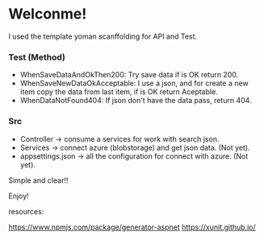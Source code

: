# Welconme!

I used the template yoman scanffolding for API and Test.

### Test (Method)
 * WhenSaveDataAndOkThen200: Try save data if is OK return 200.
 * WhenSaveNewDataOkAcceptable: I use a json, and for create a new item copy the data from last item, if is OK return Aceptable.
 * WhenDataNotFound404: If json don't have the data pass, return 404.

### Src
 * Controller -> consume a services for work with search json.
 * Services -> connect azure (blobstorage) and get json data. (Not yet).
 * appsettings.json -> all the configuration for connect with azure. (Not yet).

Simple and clear!!

Enjoy!

resources:

https://www.npmjs.com/package/generator-aspnet
https://xunit.github.io/
  

